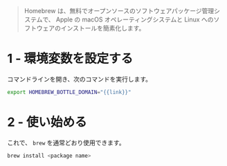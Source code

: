 > Homebrew は、無料でオープンソースのソフトウェアパッケージ管理システムで、 Apple の macOS オペレーティングシステムと Linux へのソフトウェアのインストールを簡素化します。

# 1 - 環境変数を設定する

コマンドラインを開き、次のコマンドを実行します。

```bash
export HOMEBREW_BOTTLE_DOMAIN="{{link}}"
```

# 2 - 使い始める

これで、 `brew` を通常どおり使用できます。

```bash
brew install <package name>
```
